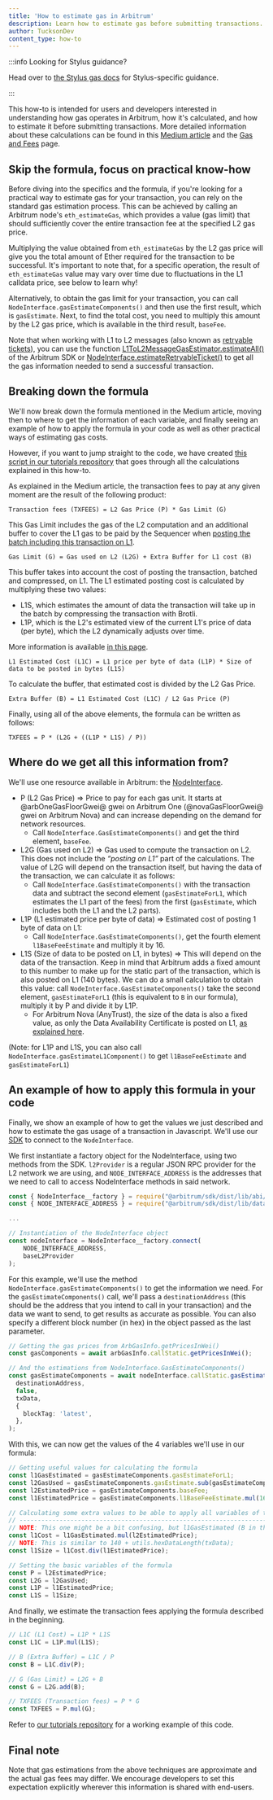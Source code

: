 ```yaml
---
title: 'How to estimate gas in Arbitrum'
description: Learn how to estimate gas before submitting transactions.
author: TucksonDev
content_type: how-to
---
```


:::info Looking for Stylus guidance?

Head over to [the Stylus gas docs](/stylus/reference/opcode-hostio-pricing) for Stylus-specific guidance.

:::

This how-to is intended for users and developers interested in understanding how gas operates in Arbitrum, how it's calculated, and how to estimate it before submitting transactions. More detailed information about these calculations can be found in this [Medium article](https://medium.com/offchainlabs/understanding-arbitrum-2-dimensional-fees-fd1d582596c9) and the [Gas and Fees](/how-arbitrum-works/gas-fees.md) page.

## Skip the formula, focus on practical know-how

Before diving into the specifics and the formula, if you're looking for a practical way to estimate gas for your transaction, you can rely on the standard gas estimation process. This can be achieved by calling an Arbitrum node's `eth_estimateGas`, which provides a value (gas limit) that should sufficiently cover the entire transaction fee at the specified L2 gas price.

Multiplying the value obtained from `eth_estimateGas` by the L2 gas price will give you the total amount of Ether required for the transaction to be successful. It's important to note that, for a specific operation, the result of `eth_estimateGas` value may vary over time due to fluctuations in the L1 calldata price, see below to learn why!

Alternatively, to obtain the gas limit for your transaction, you can call `NodeInterface.gasEstimateComponents()` and then use the first result, which is `gasEstimate`. Next, to find the total cost, you need to multiply this amount by the L2 gas price, which is available in the third result, `baseFee`.

Note that when working with L1 to L2 messages (also known as [retryable tickets](/how-arbitrum-works/arbos/l1-l2-messaging.md)), you can use the function [L1ToL2MessageGasEstimator.estimateAll()](https://github.com/OffchainLabs/arbitrum-sdk/blob/main/src/lib/message/L1ToL2MessageGasEstimator.ts#L215) of the Arbitrum SDK or [NodeInterface.estimateRetryableTicket()](https://github.com/OffchainLabs/@nitroRepositorySlug@/blob/@nitroVersionTag@/nodeInterface/NodeInterface.go#L120) to get all the gas information needed to send a successful transaction.

## Breaking down the formula

We'll now break down the formula mentioned in the Medium article, moving then to where to get the information of each variable, and finally seeing an example of how to apply the formula in your code as well as other practical ways of estimating gas costs.

However, if you want to jump straight to the code, we have created [this script in our tutorials repository](https://github.com/OffchainLabs/arbitrum-tutorials/tree/master/packages/gas-estimation) that goes through all the calculations explained in this how-to.

As explained in the Medium article, the transaction fees to pay at any given moment are the result of the following product:

```
Transaction fees (TXFEES) = L2 Gas Price (P) * Gas Limit (G)
```

This Gas Limit includes the gas of the L2 computation and an additional buffer to cover the L1 gas to be paid by the Sequencer when [posting the batch including this transaction on L1](/how-arbitrum-works/inside-arbitrum-nitro.md#how-the-sequencer-publishes-the-sequence).

```
Gas Limit (G) = Gas used on L2 (L2G) + Extra Buffer for L1 cost (B)
```

This buffer takes into account the cost of posting the transaction, batched and compressed, on L1. The L1 estimated posting cost is calculated by multiplying these two values:

- L1S, which estimates the amount of data the transaction will take up in the batch by compressing the transaction with Brotli.
- L1P, which is the L2's estimated view of the current L1's price of data (per byte), which the L2 dynamically adjusts over time.

More information is available [in this page](/how-arbitrum-works/l1-gas-pricing.md).

```
L1 Estimated Cost (L1C) = L1 price per byte of data (L1P) * Size of data to be posted in bytes (L1S)
```

To calculate the buffer, that estimated cost is divided by the L2 Gas Price.

```
Extra Buffer (B) = L1 Estimated Cost (L1C) / L2 Gas Price (P)
```

Finally, using all of the above elements, the formula can be written as follows:

```
TXFEES = P * (L2G + ((L1P * L1S) / P))
```

## Where do we get all this information from?

We'll use one resource available in Arbitrum: the [NodeInterface](/build-decentralized-apps/nodeinterface/02-reference.md).

- P (L2 Gas Price) ⇒ Price to pay for each gas unit. It starts at @arbOneGasFloorGwei@ gwei on Arbitrum One (@novaGasFloorGwei@ gwei on Arbitrum Nova) and can increase depending on the demand for network resources.
  - Call `NodeInterface.GasEstimateComponents()` and get the third element, `baseFee`.
- L2G (Gas used on L2) ⇒ Gas used to compute the transaction on L2. This does not include the _“posting on L1”_ part of the calculations. The value of L2G will depend on the transaction itself, but having the data of the transaction, we can calculate it as follows:
  - Call `NodeInterface.GasEstimateComponents()` with the transaction data and subtract the second element (`gasEstimateForL1`, which estimates the L1 part of the fees) from the first (`gasEstimate`, which includes both the L1 and the L2 parts).
- L1P (L1 estimated price per byte of data) ⇒ Estimated cost of posting 1 byte of data on L1:
  - Call `NodeInterface.GasEstimateComponents()`, get the fourth element `l1BaseFeeEstimate` and multiply it by 16.
- L1S (Size of data to be posted on L1, in bytes) ⇒ This will depend on the data of the transaction. Keep in mind that Arbitrum adds a fixed amount to this number to make up for the static part of the transaction, which is also posted on L1 (140 bytes). We can do a small calculation to obtain this value: call `NodeInterface.GasEstimateComponents()` take the second element, `gasEstimateForL1` (this is equivalent to `B` in our formula), multiply it by P and divide it by L1P.
  - For Arbitrum Nova (AnyTrust), the size of the data is also a fixed value, as only the Data Availability Certificate is posted on L1, [as explained here](/how-arbitrum-works/inside-anytrust.md#data-availability-certificates).

(Note: for L1P and L1S, you can also call `NodeInterface.gasEstimateL1Component()` to get `l1BaseFeeEstimate` and `gasEstimateForL1`)

## An example of how to apply this formula in your code

Finally, we show an example of how to get the values we just described and how to estimate the gas usage of a transaction in Javascript. We'll use our [SDK](https://github.com/OffchainLabs/arbitrum-sdk) to connect to the `NodeInterface`.

We first instantiate a factory object for the NodeInterface, using two methods from the SDK. `l2Provider` is a regular JSON RPC provider for the L2 network we are using, and `NODE_INTERFACE_ADDRESS` is the addresses that we need to call to access NodeInterface methods in said network.

```ts
const { NodeInterface__factory } = require("@arbitrum/sdk/dist/lib/abi/factories/NodeInterface__factory");
const { NODE_INTERFACE_ADDRESS } = require("@arbitrum/sdk/dist/lib/dataEntities/constants");

...

// Instantiation of the NodeInterface object
const nodeInterface = NodeInterface__factory.connect(
    NODE_INTERFACE_ADDRESS,
    baseL2Provider
);
```

For this example, we'll use the method `NodeInterface.gasEstimateComponents()` to get the information we need. For the `gasEstimateComponents()` call, we'll pass a `destinationAddress` (this should be the address that you intend to call in your transaction) and the data we want to send, to get results as accurate as possible. You can also specify a different block number (in hex) in the object passed as the last parameter.

```ts
// Getting the gas prices from ArbGasInfo.getPricesInWei()
const gasComponents = await arbGasInfo.callStatic.getPricesInWei();

// And the estimations from NodeInterface.GasEstimateComponents()
const gasEstimateComponents = await nodeInterface.callStatic.gasEstimateComponents(
  destinationAddress,
  false,
  txData,
  {
    blockTag: 'latest',
  },
);
```

With this, we can now get the values of the 4 variables we'll use in our formula:

```ts
// Getting useful values for calculating the formula
const l1GasEstimated = gasEstimateComponents.gasEstimateForL1;
const l2GasUsed = gasEstimateComponents.gasEstimate.sub(gasEstimateComponents.gasEstimateForL1);
const l2EstimatedPrice = gasEstimateComponents.baseFee;
const l1EstimatedPrice = gasEstimateComponents.l1BaseFeeEstimate.mul(16);

// Calculating some extra values to be able to apply all variables of the formula
// -------------------------------------------------------------------------------
// NOTE: This one might be a bit confusing, but l1GasEstimated (B in the formula) is calculated based on l2 gas fees
const l1Cost = l1GasEstimated.mul(l2EstimatedPrice);
// NOTE: This is similar to 140 + utils.hexDataLength(txData);
const l1Size = l1Cost.div(l1EstimatedPrice);

// Setting the basic variables of the formula
const P = l2EstimatedPrice;
const L2G = l2GasUsed;
const L1P = l1EstimatedPrice;
const L1S = l1Size;
```

And finally, we estimate the transaction fees applying the formula described in the beginning.

```ts
// L1C (L1 Cost) = L1P * L1S
const L1C = L1P.mul(L1S);

// B (Extra Buffer) = L1C / P
const B = L1C.div(P);

// G (Gas Limit) = L2G + B
const G = L2G.add(B);

// TXFEES (Transaction fees) = P * G
const TXFEES = P.mul(G);
```

Refer to [our tutorials repository](https://github.com/OffchainLabs/arbitrum-tutorials/tree/master/packages/gas-estimation) for a working example of this code.

## Final note

Note that gas estimations from the above techniques are approximate and the actual gas fees may differ. We encourage developers to set this expectation explicitly wherever this information is shared with end-users.
